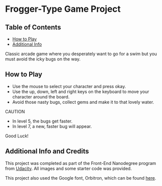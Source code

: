 # Frogger-Type Game Project

## Table of Contents
* [How to Play](#How-to-Play)
* [Additional Info](#Additional-Info-and-Credits)

Classic arcade game where you desperately want to go for a swim but you must avoid the icky bugs on the way.

## How to Play
-  Use the mouse to select your character and press okay.
-  Use the up, down, left and right keys on the keyboard to move your character around the board.
-  Avoid those nasty bugs, collect gems and make it to that lovely water.

  CAUTION
-  In level 5, the bugs get faster.
-  In level 7, a new, faster bug will appear.

  Good Luck!

## Additional Info and Credits
  This project was completed as part of the Front-End Nanodegree program from [Udacity](https://www.udacity.com/). All images and some starter code was provided.

  This project also used the Google font, Orbitron, which can be found [here](https://fonts.googleapis.com).
